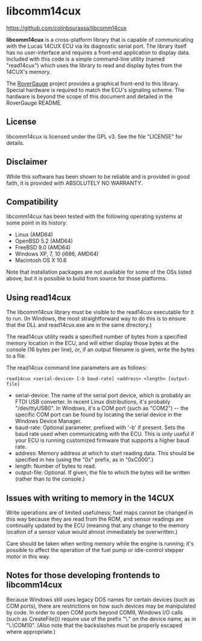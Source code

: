 # libcomm14cux
https://github.com/colinbourassa/libcomm14cux

**libcomm14cux** is a cross-platform library that is capable of communicating with the Lucas 14CUX ECU via its diagnostic serial port. The library itself has no user-interface and requires a front-end application to display data. Included with this code is a simple command-line utility (named "read14cux") which uses the library to read and display bytes from the 14CUX's memory.

The [RoverGauge](https://github.com/colinbourassa/rovergauge) project provides a graphical front-end to this library. Special hardware is required to match the ECU's signaling scheme. The hardware is beyond the scope of this document and detailed in the RoverGauge README.

## License
libcomm14cux is licensed under the GPL v3. See the file "LICENSE" for details.

## Disclaimer
While this software has been shown to be reliable and is provided in good faith, it is provided with ABSOLUTELY NO WARRANTY.

## Compatibility
libcomm14cux has been tested with the following operating systems at some point in its history:

* Linux (AMD64)
* OpenBSD 5.2 (AMD64)
* FreeBSD 9.0 (AMD64)
* Windows XP, 7, 10 (i686, AMD64)
* Macintosh OS X 10.6

Note that installation packages are not available for some of the OSs listed above, but it is possible to build from source for those platforms.

## Using read14cux
The libcomm14cux library must be visible to the read14cux executable for it to run. (In Windows, the most straightforward way to do this is to ensure that the DLL and read14cux.exe are in the same directory.)

The read14cux utility reads a specified number of bytes from a specified memory location in the ECU, and will either display those bytes at the console (16 bytes per line), or, if an output filename is given, write the bytes to a file.

The read14cux command line parameters are as follows:

`read14cux <serial-device> [-b baud-rate] <address> <length> [output-file]`

* serial-device:
    The name of the serial port device, which is probably an FTDI USB converter. In recent Linux distributions, it's probably "/dev/ttyUSB0". In Windows, it's a COM port (such as "COM2") -- the specific COM port can be found by locating the serial device in the Windows Device Manager.
* baud-rate:
    Optional parameter, prefixed with '-b' if present. Sets the baud rate used when communicating with the ECU. This is only useful if your ECU is running customized firmware that supports a higher baud rate.
* address:
    Memory address at which to start reading data. This should be specified in hex (using the "0x" prefix, as in "0xC000".)
* length:
    Number of bytes to read.
* output-file:
    Optional. If given, the file to which the bytes will be written (rather than to the console.)

## Issues with writing to memory in the 14CUX
Write operations are of limited usefulness; fuel maps cannot be changed in this way because they are read from the ROM, and sensor readings are continually updated by the ECU (meaning that any change to the memory location of a sensor value would almost immediately be overwritten.)

Care should be taken when writing memory while the engine is running; it's possible to affect the operation of the fuel pump or idle-control stepper motor in this way.

## Notes for those developing frontends to libcomm14cux
Because Windows still uses legacy DOS names for certain devices (such as COM ports), there are restrictions on how such devices may be manipulated by code. In order to open COM ports beyond COM9, Windows I/O calls (such as CreateFile()) require use of the prefix "\\.\" on the device name, as in "\\.\COM10". (Also note that the backslashes must be properly escaped where appropriate.)

